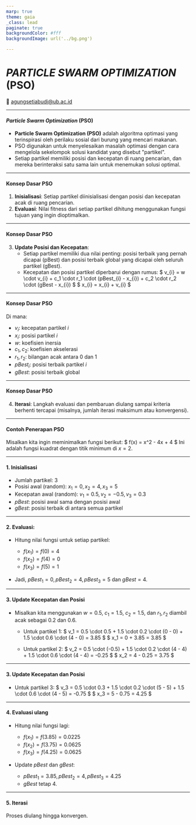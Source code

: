 ```yaml
---
marp: true
theme: gaia
_class: lead
paginate: true
backgroundColor: #fff
backgroundImage: url('../bg.png')

---
```


# _PARTICLE SWARM OPTIMIZATION_ (PSO)

📧 agungsetiabudi@ub.ac.id

---

#### _Particle Swarm Optimization_ (PSO)
- **Particle Swarm Optimization (PSO)** adalah algoritma optimasi yang terinspirasi oleh perilaku sosial dari burung yang mencari makanan. 
- PSO digunakan untuk menyelesaikan masalah optimasi dengan cara mengelola sekelompok solusi kandidat yang disebut "partikel".
- Setiap partikel memiliki posisi dan kecepatan di ruang pencarian, dan mereka berinteraksi satu sama lain untuk menemukan solusi optimal.

---
#### Konsep Dasar PSO

1. **Inisialisasi**: Setiap partikel diinisialisasi dengan posisi dan kecepatan acak di ruang pencarian. 
2. **Evaluasi**: Nilai fitness dari setiap partikel dihitung menggunakan fungsi tujuan yang ingin dioptimalkan.

---
#### Konsep Dasar PSO
3. **Update Posisi dan Kecepatan**:
   - Setiap partikel memiliki dua nilai penting: posisi terbaik yang pernah dicapai (pBest) dan posisi terbaik global yang dicapai oleh seluruh partikel (gBest).
   - Kecepatan dan posisi partikel diperbarui dengan rumus:
     $
     v_{i} = w \cdot v_{i} + c_1 \cdot r_1 \cdot (pBest_{i} - x_{i}) + c_2 \cdot r_2 \cdot (gBest - x_{i})
     $
     $
     x_{i} = x_{i} + v_{i}
     $

---
#### Konsep Dasar PSO
   Di mana:
   - $v_{i}$: kecepatan partikel $i$
   - $x_{i}$: posisi partikel $i$
   - $w$: koefisien inersia
   - $c_1, c_2$: koefisien akselerasi
   - $r_1, r_2$: bilangan acak antara 0 dan 1
   - $pBest_{i}$: posisi terbaik partikel $i$
   - $gBest$: posisi terbaik global

---
#### Konsep Dasar PSO
4. **Iterasi**: Langkah evaluasi dan pembaruan diulang sampai kriteria berhenti tercapai (misalnya, jumlah iterasi maksimum atau konvergensi).

---
#### Contoh Penerapan PSO

Misalkan kita ingin meminimalkan fungsi berikut:
$
f(x) = x^2 - 4x + 4
$
Ini adalah fungsi kuadrat dengan titik minimum di $x = 2$.

---
#### 1. Inisialisasi
   - Jumlah partikel: 3
   - Posisi awal (random): $x_1 = 0, x_2 = 4, x_3 = 5$
   - Kecepatan awal (random): $v_1 = 0.5, v_2 = -0.5, v_3 = 0.3$
   - $pBest$: posisi awal sama dengan posisi awal
   - $gBest$: posisi terbaik di antara semua partikel

---
#### 2. Evaluasi:
   - Hitung nilai fungsi untuk setiap partikel:
     - $f(x_1) = f(0) = 4$
     - $f(x_2) = f(4) = 0$
     - $f(x_3) = f(5) = 1$

   - Jadi, $pBest_1 = 0, pBest_2 = 4, pBest_3 = 5$ dan $gBest = 4$.

---
#### 3. Update Kecepatan dan Posisi
- Misalkan kita menggunakan $w = 0.5$, $c_1 = 1.5$, $c_2 = 1.5$, dan $r_1, r_2$ diambil acak sebagai 0.2 dan 0.6.
   - Untuk partikel 1:
     $
     v_1 = 0.5 \cdot 0.5 + 1.5 \cdot 0.2 \cdot (0 - 0) + 1.5 \cdot 0.6 \cdot (4 - 0) = 3.85
     $
     $
     x_1 = 0 + 3.85 = 3.85
     $

   - Untuk partikel 2:
     $
     v_2 = 0.5 \cdot (-0.5) + 1.5 \cdot 0.2 \cdot (4 - 4) + 1.5 \cdot 0.6 \cdot (4 - 4) = -0.25
     $
     $
     x_2 = 4 - 0.25 = 3.75
     $
---
#### 3. Update Kecepatan dan Posisi
   - Untuk partikel 3:
     $
     v_3 = 0.5 \cdot 0.3 + 1.5 \cdot 0.2 \cdot (5 - 5) + 1.5 \cdot 0.6 \cdot (4 - 5) = -0.75
     $
     $
     x_3 = 5 - 0.75 = 4.25
     $

---
#### 4. Evaluasi ulang
   - Hitung nilai fungsi lagi:
     - $f(x_1) = f(3.85) = 0.0225$
     - $f(x_2) = f(3.75) = 0.0625$
     - $f(x_3) = f(4.25) = 0.0625$

   - Update $pBest$ dan $gBest$:
     - $pBest_1 = 3.85, pBest_2 = 4, pBest_3 = 4.25$
     - $gBest$ tetap $4$.

---
#### 5. Iterasi
Proses diulang hingga konvergen.
